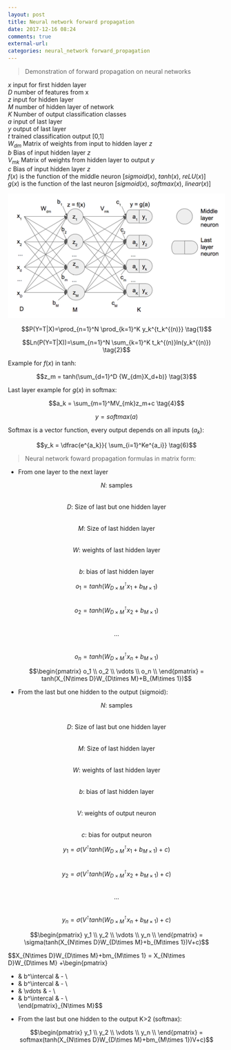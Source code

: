 ```yaml
---
layout: post
title: Neural network forward propagation
date: 2017-12-16 08:24
comments: true
external-url:
categories: neural_network forward_propagation
---
```


> Demonstration of forward propagation on neural networks

$x$ input for first hidden layer    
$D$ number of features from x  
$z$ input for hidden layer  
$M$ number of hidden layer of network  
$K$ Number of output classification classes   
$a$ input of last layer  
$y$ output of last layer  
$t$ trained classification output [0,1]  
$W_{dm}$ Matrix of weights from input to hidden layer $z$  
$b$ Bias of input hidden layer $z$  
$V_{mk}$ Matrix of weights from hidden layer to output $y$  
$c$ Bias of input hidden layer $z$  
$f(x)$ is the function of the middle neuron [$sigmoid(x)$, $tanh(x)$, $reLU(x)$]  
$g(x)$ is the function of the last neuron [$sigmoid(x)$, $softmax(x)$, $linear(x)$]  

![basic network example](/assets/basic-network.png)

$$P(Y=T|X)=\prod_{n=1}^N \prod_{k=1}^K y_k^{t_k^{(n)}} \tag{1}$$

$$Ln(P(Y=T|X))=\sum_{n=1}^N \sum_{k=1}^K t_k^{(n)}ln(y_k^{(n)}) \tag{2}$$

Example for $f(x)$ in tanh:  

$$z_m = tanh(\sum_{d=1}^D {W_{dm}X_d+b)} \tag{3}$$

Last layer example for $g(x)$ in softmax:

$$a_k = \sum_{m=1}^MV_{mk}z_m+c \tag{4}$$

$$y = softmax(a) \tag{5}$$

Softmax is a vector function, every output depends on all inputs ($a_k$):

$$y_k = \dfrac{e^{a_k}}{ \sum_{i=1}^Ke^{a_i}} \tag{6}$$    

> Neural network foward propagation formulas in matrix form:

* From one layer to the next layer

$$N\text {: samples}$$  
$$D\text {: Size of last but one hidden layer}$$  
$$M\text {: Size of last hidden layer}$$  
$$W\text {: weights of last hidden layer}$$  
$$b\text {: bias of last hidden layer}$$  


$$o_1 = tanh(W_{D\times M}^\intercal x_1+b_{M\times 1})$$  
$$o_2 = tanh(W_{D\times M}^\intercal x_2+b_{M\times 1})$$  
$$...$$  
$$o_n = tanh(W_{D\times M}^\intercal x_n+b_{M\times 1})$$  

$$\begin{pmatrix}
 o_1  \\
 o_2 \\
 \vdots  \\
 o_n \\   
 \end{pmatrix} = tanh(X_{N\times D}W_{D\times M}+B_{M\times 1})$$  

* From the last but one hidden to the output (sigmoid):

$$N\text {: samples}$$  
$$D\text {: Size of last but one hidden layer}$$  
$$M\text {: Size of last hidden layer}$$  
$$W\text {: weights of last hidden layer}$$  
$$b\text {: bias of last hidden layer}$$  
$$V\text {: weights of output neuron}$$  
$$c\text {: bias for output neuron}$$  

$$y_1 = \sigma(V^\intercal tanh(W_{D\times M}^\intercal x_1+b_{M\times 1})+c)$$  
$$y_2 = \sigma(V^\intercal tanh(W_{D\times M}^\intercal x_2+b_{M\times 1})+c)$$  
$$...$$  
$$y_n = \sigma(V^\intercal tanh(W_{D\times M}^\intercal x_n+b_{M\times 1})+c)$$  

$$\begin{pmatrix}
 y_1  \\
 y_2 \\
 \vdots  \\
 y_n \\   
 \end{pmatrix} = \sigma(tanh(X_{N\times D}W_{D\times M}+b_{M\times 1})V+c)$$

 $$X_{N\times D}W_{D\times M}+bm_{M\times 1} = X_{N\times D}W_{D\times M} +\begin{pmatrix}
 - & b^\intercal & - \\
 - & b^\intercal & - \\
- &  \vdots  & - \\
 - & b^\intercal & - \\   
 \end{pmatrix}_{N\times M}$$

* From the last but one hidden to the output K>2 (softmax):

$$\begin{pmatrix}
 y_1  \\
 y_2 \\
 \vdots  \\
 y_n \\   
 \end{pmatrix} = softmax(tanh(X_{N\times D}W_{D\times M}+bm_{M\times 1})V+c)$$

